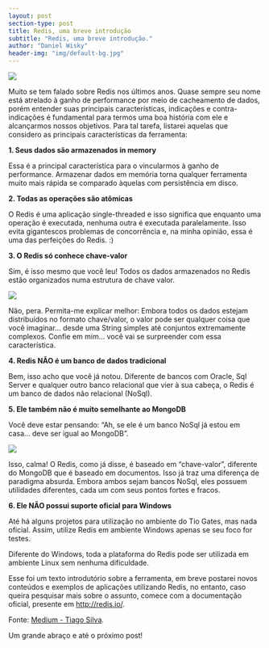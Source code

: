 ```yaml
---
layout: post
section-type: post
title: Redis, uma breve introdução
subtitle: "Redis, uma breve introdução."
author: "Daniel Wisky"
header-img: "img/default-bg.jpg"
---
```


<img class="img-responsive center-block" src="https://cdn-images-1.medium.com/max/800/1*-k8uKbY8iAUxjNAaWwPMEA.png" />

Muito se tem falado sobre Redis nos últimos anos. Quase sempre seu nome está atrelado à ganho de performance por meio de cacheamento de dados, porém entender suas principais características, indicações e contra-indicações é fundamental para termos uma boa história com ele e alcançarmos nossos objetivos. Para tal tarefa, listarei aquelas que considero as principais características da ferramenta:

**1. Seus dados são armazenados in memory**

Essa é a principal característica para o vincularmos à ganho de performance. Armazenar dados em memória torna qualquer ferramenta muito mais rápida se comparado àquelas com persistência em disco.

**2. Todas as operações são atômicas**

O Redis é uma aplicação single-threaded e isso significa que enquanto uma operação é executada, nenhuma outra é executada paralelamente. Isso evita gigantescos problemas de concorrência e, na minha opinião, essa é uma das perfeições do Redis. :)

**3. O Redis só conhece chave-valor**

Sim, é isso mesmo que você leu! Todos os dados armazenados no Redis estão organizados numa estrutura de chave valor.

<img class="img-responsive center-block" src="https://cdn-images-1.medium.com/max/800/0*BtQKeVoZdwPTtdIF.jpg" />

Não, pera. Permita-me explicar melhor: Embora todos os dados estejam distribuídos no formato chave/valor, o valor pode ser qualquer coisa que você imaginar… desde uma String simples até conjuntos extremamente complexos. Confie em mim… você vai se surpreender com essa característica.

**4. Redis NÃO é um banco de dados tradicional**

Bem, isso acho que você já notou. Diferente de bancos com Oracle, Sql Server e qualquer outro banco relacional que vier à sua cabeça, o Redis é um banco de dados não relacional (NoSql).

**5. Ele também não é muito semelhante ao MongoDB**

Você deve estar pensando: “Ah, se ele é um banco NoSql já estou em casa… deve ser igual ao MongoDB”.

<img class="img-responsive center-block" src="https://cdn-images-1.medium.com/max/800/1*KSqpqaqxkZImuW3CiHyACQ.jpeg" />

Isso, calma! O Redis, como já disse, é baseado em “chave-valor”, diferente do MongoDB que é baseado em documentos. Isso já traz uma diferença de paradigma absurda. Embora ambos sejam bancos NoSql, eles possuem utilidades diferentes, cada um com seus pontos fortes e fracos.

**6. Ele NÃO possui suporte oficial para Windows**

Até há alguns projetos para utilização no ambiente do Tio Gates, mas nada oficial. Assim, utilize Redis em ambiente Windows apenas se seu foco for testes.

Diferente do Windows, toda a plataforma do Redis pode ser utilizada em ambiente Linux sem nenhuma dificuldade.

Esse foi um texto introdutório sobre a ferramenta, em breve postarei novos conteúdos e exemplos de aplicações utilizando Redis, no entanto, caso queira pesquisar mais sobre o assunto, comece com a documentação oficial, presente em http://redis.io/.

Fonte:
<a href="https://medium.com/@prog.tiago/redis-uma-breve-introdu%C3%A7%C3%A3o-9ea19e61b8d9" target="\_blank">Medium - Tiago Silva</a>.

Um grande abraço e até o próximo post!
